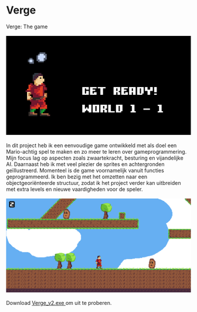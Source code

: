 # Verge
Verge: The game
<br>
<br>
<img src="Schermafbeelding 2025-03-02 180234.png">
<br>
<br>
In dit project heb ik een eenvoudige game ontwikkeld met als doel een Mario-achtig spel te maken en zo meer te leren over gameprogrammering.
Mijn focus lag op aspecten zoals zwaartekracht, besturing en vijandelijke AI. Daarnaast heb ik met veel plezier de sprites en achtergronden geïllustreerd.
Momenteel is de game voornamelijk vanuit functies geprogrammeerd. Ik ben bezig met het omzetten naar een objectgeoriënteerde structuur, zodat ik het project 
verder kan uitbreiden met extra levels en nieuwe vaardigheden voor de speler.
<br>
<br>
<img src="Schermafbeelding 2025-03-02 181025.png">
<br>
<br>
Download <a href="https://github.com/KimvVeelen/Verge/blob/main/Verge_v2.exe"> Verge_v2.exe </a> om uit te proberen.
